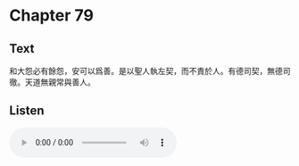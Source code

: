 # Chapter 79

## Text

和大怨必有餘怨，安可以爲善。是以聖人執左契，而不責於人。有德司契，無德司徹。天道無親常與善人。

## Listen

<audio controls>
  <source src="./generated_audio/daodejing_79.wav" type="audio/wav">
  Your browser does not support the audio element.
</audio>
